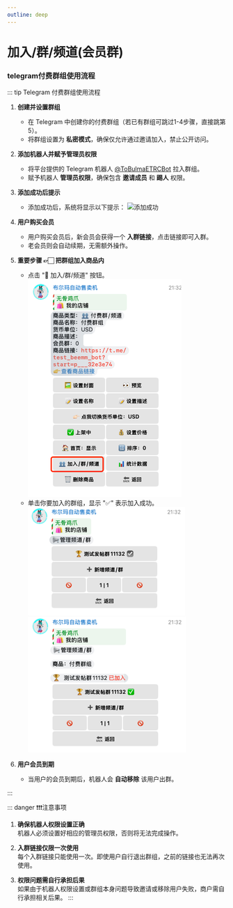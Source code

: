 ```yaml
---
outline: deep
---
```

# 加入/群/频道(会员群)

### telegram付费群组使用流程

::: tip Telegram 付费群组使用流程

1. **创建并设置群组**
    - 在 Telegram 中创建你的付费群组（若已有群组可跳过1-4步骤，直接跳第5）。
    - 将群组设置为 **私密模式**，确保仅允许通过邀请加入，禁止公开访问。

2. **添加机器人并赋予管理员权限**
    - 将平台提供的 Telegram 机器人 [@ToBulmaETRCBot](https://t.me/ToBulmaETRCBot) 拉入群组。
    - 赋予机器人 **管理员权限**，确保包含 **邀请成员** 和 **踢人** 权限。

3. **添加成功后提示**
    - 添加成功后，系统将显示以下提示：
      ![添加成功](/vending_machine/add_bot_success.png)

4. **用户购买会员**
    - 用户购买会员后，新会员会获得一个 **入群链接**，点击链接即可入群。
    - 老会员则会自动续期，无需额外操作。

5. **重要步骤 👉🏻 把群组加入商品内**
    - 点击 "👥 加入/群/频道" 按钮。
      ![img.png](img.png)
   - 单击你要加入的群组，显示 "✅" 表示加入成功。
      ![img_1.png](img_1.png)![img_2.png](img_2.png)

6. **用户会员到期**
    - 当用户的会员到期后，机器人会 **自动移除** 该用户出群。

:::

::: danger ❗️❗️❗️注意事项
1. **确保机器人权限设置正确**  
   机器人必须设置好相应的管理员权限，否则将无法完成操作。

2. **入群链接仅限一次使用**  
   每个入群链接只能使用一次。即使用户自行退出群组，之前的链接也无法再次使用。

3. **权限问题需自行承担后果**  
   如果由于机器人权限设置或群组本身问题导致邀请或移除用户失败，商户需自行承担相关后果。
:::
